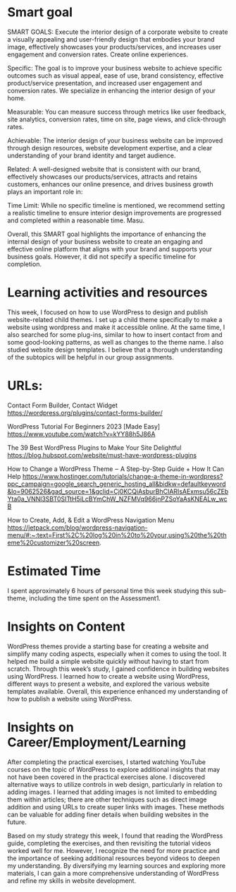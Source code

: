 # Smart goal
SMART GOALS: Execute the interior design of a corporate website to create a visually appealing and user-friendly design that embodies your brand image, effectively showcases your products/services, and increases user engagement and conversion rates. Create online experiences.

Specific: The goal is to improve your business website to achieve specific outcomes such as visual appeal, ease of use, brand consistency, effective product/service presentation, and increased user engagement and conversion rates. We specialize in enhancing the interior design of your home.

Measurable: You can measure success through metrics like user feedback, site analytics, conversion rates, time on site, page views, and click-through rates.

Achievable: The interior design of your business website can be improved through design resources, website development expertise, and a clear understanding of your brand identity and target audience.

Related: A well-designed website that is consistent with our brand, effectively showcases our products/services, attracts and retains customers, enhances our online presence, and drives business growth plays an important role in:

Time Limit: While no specific timeline is mentioned, we recommend setting a realistic timeline to ensure interior design improvements are progressed and completed within a reasonable time. Masu.

Overall, this SMART goal highlights the importance of enhancing the internal design of your business website to create an engaging and effective online platform that aligns with your brand and supports your business goals. However, it did not specify a specific timeline for completion.

# Learning activities and resources
This week, I focused on how to use WordPress to design and publish website-related child themes. I set up a child theme specifically to make a website using wordpress and make it accessible online. At the same time, I also searched for some plug-ins, similar to how to insert contact from and some good-looking patterns, as well as changes to the theme name. I also studied website design templates. I believe that a thorough understanding of the subtopics will be helpful in our group assignments.
# URLs:

Contact Form Builder, Contact Widget https://wordpress.org/plugins/contact-forms-builder/

WordPress Tutorial For Beginners 2023 [Made Easy] https://www.youtube.com/watch?v=kYY88h5J86A

The 39 Best WordPress Plugins to Make Your Site Delightful https://blog.hubspot.com/website/must-have-wordpress-plugins

How to Change a WordPress Theme ‒ A Step-by-Step Guide + How It Can Help https://www.hostinger.com/tutorials/change-a-theme-in-wordpress?ppc_campaign=google_search_generic_hosting_all&bidkw=defaultkeyword&lo=9062526&gad_source=1&gclid=Cj0KCQiAsburBhCIARIsAExmsu56cZEbYta0a_VNNl3SBT0SITtH5iLcBYmChW_NZFMVq966jnPZSoYaAsKNEALw_wcB

How to Create, Add, & Edit a WordPress Navigation Menu https://jetpack.com/blog/wordpress-navigation-menu/#:~:text=First%2C%20log%20in%20to%20your,using%20the%20theme%20customizer%20screen.
# Estimated Time
I spent approximately 6 hours of personal time this week studying this sub-theme, including the time spent on the Assessment1.
# Insights on Content
WordPress themes provide a starting base for creating a website and simplify many coding aspects, especially when it comes to using the tool. It helped me build a simple website quickly without having to start from scratch. Through this week’s study, I gained confidence in building websites using WordPress. I learned how to create a website using WordPress, different ways to present a website, and explored the various website templates available. Overall, this experience enhanced my understanding of how to publish a website using WordPress.
# Insights on Career/Employment/Learning
After completing the practical exercises, I started watching YouTube courses on the topic of WordPress to explore additional insights that may not have been covered in the practical exercises alone. I discovered alternative ways to utilize controls in web design, particularly in relation to adding images. I learned that adding images is not limited to embedding them within articles; there are other techniques such as direct image addition and using URLs to create super links with images. These methods can be valuable for adding finer details when building websites in the future.

Based on my study strategy this week, I found that reading the WordPress guide, completing the exercises, and then revisiting the tutorial videos worked well for me. However, I recognize the need for more practice and the importance of seeking additional resources beyond videos to deepen my understanding. By diversifying my learning sources and exploring more materials, I can gain a more comprehensive understanding of WordPress and refine my skills in website development.

